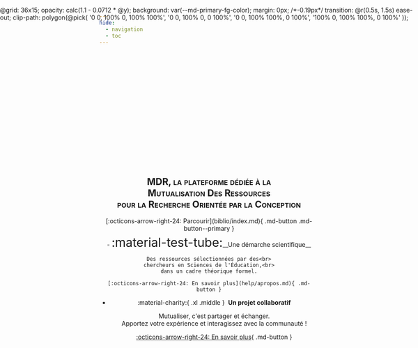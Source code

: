```yaml
---
hide:
  - navigation
  - toc
---
```


<script src="https://esm.sh/css-doodle/css-doodle.min.js?raw"></script>
<style>
  @media screen and (max-width: 76.234375em) {
    css-doodle, #art-txt-svg {
    top: 48px !important;
   }
   .welcome-cards {  
    top: -22px !important;
   }
   .grid.cards {
    grid-template-columns: repeat(auto-fit,minmax(min(100%,1rem),351.8px)) !important;
   }
  }
  .md-main {
    background-repeat: no-repeat !important;
    background-size: 100% 100% !important;
    background-position: 50% 41.22vw !important;
  }
  .md-content__button {
    display: none;
  }
  .md-tabs {
    box-shadow: none !important;
  }
  .doodle-container {
    width: 100%;
    height: 29.6vw !important; /*28.29vw*/
    left: 0 !important; 
  }
  css-doodle {
    position: absolute;
    width: 100%;
    height: 41.39vw; /*44.58%*/ /*41.22vw*/
    left: 0;
    top: 4rem;
    margin-top: 0;
  }
  #art-txt-svg {
  position: absolute;
  width: 100%;
  /*height: 41.35vw; 41.22vw*/
  left: 0;
  top: 4rem;
  z-index: 0;
  overflow: hidden;
  mix-blend-mode: saturation;
  }
  .welcome-card {  
    position: relative;
    text-align: center;
    z-index: 1;
  }
  .welcome-card h2 {
    margin-top: 0;
    text-decoration: none;
    font-weight: bold;
    user-select: none;
    font-size: 1.52em !important;
    letter-spacing: 0 !important;
    font-variant: small-caps;
  }
  .welcome-card .md-button {
    margin-top: 0.35rem !important;
  }
  .grid.cards {
    justify-content: center !important;
    text-align: center !important;
    grid-template-columns: repeat(auto-fit,minmax(min(100%,16rem),373.8px));
  }
</style>

<div class="doodle-container">
  <css-doodle click-to-update>
    @grid: 36x15;
    opacity: calc(1.1 - 0.0712 * @y);
    background: var(--md-primary-fg-color);
    margin: 0px; /*-0.19px*/
    transition: @r(0.5s, 1.5s) ease-out;
    clip-path: polygon(@pick(
    '0 0, 100% 0, 100% 100%',
    '0 0, 100% 0, 0 100%',
    '0 0, 100% 100%, 0 100%',
    '100% 0, 100% 100%, 0 100%'
    ));
  </css-doodle>

<svg id="art-txt-svg" width="100%" height="100%" viewBox="0 0 360 150" fill="none" xmlns="http://www.w3.org/2000/svg">
<path d="M40 10V110H60V50L80 70L100 50V110H120V10L80 50L40 10Z" fill="var(--md-default-bg-color)"/>
<path fill-rule="evenodd" clip-rule="evenodd" d="M140 110V10H200L220 30V90L200 110H140ZM160 30V90H190L200 80V40L190 30H160Z" fill="var(--md-default-bg-color)"/>
<path fill-rule="evenodd" clip-rule="evenodd" d="M240 10V110H260V70H280L300 110H320L300 70L320 50V30L300 10H240ZM260 30V50H290L300 40L290 30H260Z" fill="var(--md-default-bg-color)"/>
</svg>

</div>

<div class="welcome-card" markdown>
<h2>MDR, la plateforme dédiée à la Mutualisation&nbsp;Des&nbsp;Ressources<br>pour la Recherche Orientée par la Conception</h2>
[:octicons-arrow-right-24: Parcourir](biblio/index.md){ .md-button .md-button--primary }
</div>

<div class="grid cards" style="padding-top:0.4rem" markdown>
-   <span class="twemoji middle" style="font-size:2em">:material-test-tube:</span>__Une démarche scientifique__

    Des ressources sélectionnées par des<br>
    chercheurs en Sciences de l'Éducation,<br>
    dans un cadre théorique formel.

    [:octicons-arrow-right-24: En savoir plus](help/apropos.md){ .md-button }

-   :material-charity:{ .xl .middle }&nbsp; __Un projet collaboratif__

    Mutualiser, c'est partager et échanger.<br>
    Apportez votre expérience et interagissez avec la communauté !
    
    [:octicons-arrow-right-24: En savoir plus](help/index.md){ .md-button }

</div>

# <!-- "# " à conserver pour éviter le titre "Accueil" par défaut -->

<script>
  ///// script pour l'animation d'accueil /////
  function update () {
    document.querySelectorAll('css-doodle').forEach(function (o) {
      o.update();
    });
  }
  window.addEventListener('load', function() {
    //update();
    setTimeout(update, 5000);
  });
  var interval = setInterval(update, 15000)
  document.addEventListener('click', function() {
  // clearInterval(interval)
  update()
  // interval = setInterval(update, 30000)
  })

  // Redirection home pour header
  document.addEventListener('DOMContentLoaded', function() {
    var element = document.querySelector('body > header > nav > div.md-header__title > div > div:nth-child(1) > span');
    if (element) {
      element.style.cursor = 'pointer';
      element.addEventListener('click', function() {
        window.location.href = "https://thomas-qwertz.github.io/MDR/";
      });
    }
});

</script>